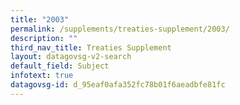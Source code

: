 ```yaml
---
title: "2003"
permalink: /supplements/treaties-supplement/2003/
description: ""
third_nav_title: Treaties Supplement
layout: datagovsg-v2-search
default_field: Subject
infotext: true
datagovsg-id: d_95eaf0afa352fc78b01f6aeadbfe81fc
---
```

